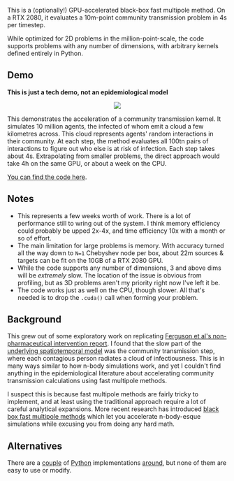 This is a (optionally!) GPU-accelerated black-box fast multipole method. On a RTX 2080, it evaluates a 10m-point community transmission problem in 4s per timestep.

While optimized for 2D problems in the million-point-scale, the code supports problems with any number of dimensions, with arbitrary kernels defined entirely in Python.

## Demo

**This is just a tech demo, not an epidemiological model**

<p align="center"><img src="pybbfmm/demo/demo.gif"></p>

This demonstrates the acceleration of a community transmission kernel. It simulates 10 million agents, the infected of whom emit a cloud a few kilometres across. This cloud represents agents' random interactions in their community. At each step, the method evaluates all 100tn pairs of interactions to figure out who else is at risk of infection. Each step takes about 4s. Extrapolating from smaller problems, the direct approach would take 4h on the same GPU, or about a week on the CPU.

[You can find the code here](pybbfmm/demo/__init__.py).

## Notes
* This represents a few weeks worth of work. There is a lot of performance still to wring out of the system. I think memory efficiency could probably be upped 2x-4x, and time efficiency 10x with a month or so of effort.
* The main limitation for large problems is memory. With accuracy turned all the way down to `N=1` Chebyshev node per box, about 22m sources & targets can be fit on the 10GB of a RTX 2080 GPU.
* While the code supports any number of dimensions, 3 and above dims will be _extremely_ slow. The location of the issue is obvious from profiling, but as 3D problems aren't my priority right now I've left it be. 
* The code works just as well on the CPU, though slower. All that's needed is to drop the `.cuda()` call when forming your problem.

## Background
This grew out of some exploratory work on replicating [Ferguson et al's non-pharmaceutical intervention report](https://www.imperial.ac.uk/media/imperial-college/medicine/sph/ide/gida-fellowships/Imperial-College-COVID19-NPI-modelling-16-03-2020.pdf). I found that the slow part of the [underlying spatiotemporal model](https://static-content.springer.com/esm/art%3A10.1038%2Fnature04795/MediaObjects/41586_2006_BFnature04795_MOESM28_ESM.pdf) was the community transmission step, where each contagious person radiates a cloud of infectiousness. This is in many ways similar to how n-body simulations work, and yet I couldn't find anything in the epidemiological literature about accelerating community transmission calculations using fast multipole methods.

I suspect this is because fast multipole methods are fairly tricky to implement, and at least using the traditional approach require a lot of careful analytical expansions. More recent research has introduced [black box fast multipole methods](https://mc.stanford.edu/cgi-bin/images/f/fa/Darve_bbfmm_2009.pdf) which let you accelerate n-body-esque simulations while excusing you from doing any hard math.

## Alternatives
There are a [couple](https://github.com/sivaramambikasaran/BBFMM2D) of [Python](https://github.com/DrFahdSiddiqui/bbFMM2D-Python) implementations [around](https://github.com/ruoxi-wang/PBBFMM3D), but none of them are easy to use or modify.
